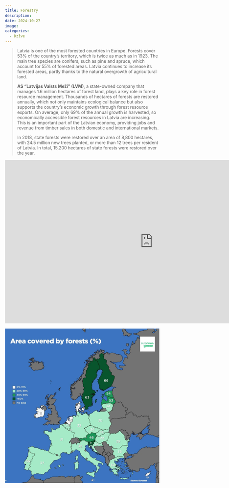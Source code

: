 ```yaml
---
title: Forestry
description: 
date: 2024-10-27
image: 
categories:
  - Dzīve
---
```

>Latvia is one of the most forested countries in Europe. Forests cover 53% of the country’s territory, which is twice as much as in 1923. The main tree species are conifers, such as pine and spruce, which account for 55% of forested areas. Latvia continues to increase its forested areas, partly thanks to the natural overgrowth of agricultural land.
>
>**AS “Latvijas Valsts Meži” (LVM)**, a state-owned company that manages 1.6 million hectares of forest land, plays a key role in forest resource management. Thousands of hectares of forests are restored annually, which not only maintains ecological balance but also supports the country’s economic growth through forest resource exports. On average, only 69% of the annual growth is harvested, so economically accessible forest resources in Latvia are increasing. This is an important part of the Latvian economy, providing jobs and revenue from timber sales in both domestic and international markets.
>
>In 2018, state forests were restored over an area of 8,800 hectares, with 24.5 million new trees planted, or more than 12 trees per resident of Latvia. In total, 15,200 hectares of state forests were restored over the year.

<iframe width="964" height="534" src="https://ec.europa.eu/eurostat/statistics-explained/index.php?action=statexp-dc-display&title=Forests,_forestry_and_logging" scrolling="no" frameborder="0"></iframe>

![](eurostat.png)